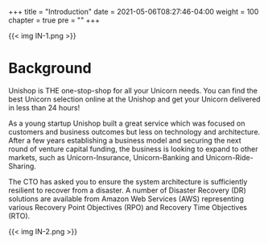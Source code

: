 +++
title = "Introduction"
date = 2021-05-06T08:27:46-04:00
weight = 100
chapter = true
pre = ""
+++

{{< img IN-1.png >}}

# Background

Unishop is THE one-stop-shop for all your Unicorn needs. You can find the best Unicorn selection online at the Unishop and get your Unicorn delivered in less than 24 hours!

As a young startup Unishop built a great service which was focused on customers and business outcomes but less on technology and architecture. After a few years establishing a business model and securing the next round of venture capital funding, the business is looking to expand to other markets, such as Unicorn-Insurance, Unicorn-Banking and Unicorn-Ride-Sharing. 

The CTO has asked you to ensure the system architecture is sufficiently resilient to recover from a disaster. A number of Disaster Recovery (DR) solutions are available from Amazon Web Services (AWS) representing various Recovery Point Objectives (RPO) and Recovery Time Objectives (RTO). 

{{< img IN-2.png >}}